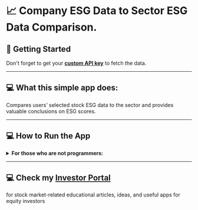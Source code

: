 # 📈 Company ESG Data to Sector ESG Data Comparison. 

## 🚀 Getting Started

Don't forget to get your [**custom API key**](https://site.financialmodelingprep.com/pricing-plans?couponCode=sanzhi) to fetch the data.

---

## 💻 What this simple app does: 

Compares users’ selected stock ESG data to the sector and provides valuable conclusions on ESG scores. 

---

## 💻 How to Run the App

<details>
<summary><strong>For those who are not programmers:</strong></summary>

1. **Download [Visual Studio Code](https://code.visualstudio.com/).**
2. **Clone my GitHub repository.**
    ```sh
    git clone https://github.com/SanjiS86/ESG-analysis
    ```
3. **Drag the `Esg Vs Sector Comparator.html` file to an open browser window.**

</details>

---

## 💻 Check my [**Investor Portal**](https://www.stocks2buynow.com)
for stock market-related educational articles, ideas, and useful apps for equity investors 
